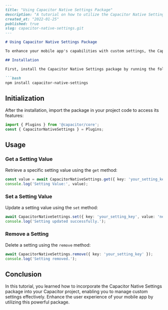 ```markdown
---
title: "Using Capacitor Native Settings Package"
description: "A tutorial on how to utilize the Capacitor Native Settings package for your mobile app."
created_at: "2022-01-25"
published: true
slug: capacitor-native-settings.git
---

# Using Capacitor Native Settings Package

To enhance your mobile app's capabilities with custom settings, the Capacitor Native Settings package provides a robust solution. Follow the steps below to integrate and leverage the functionalities of this package into your Capacitor project.

## Installation

First, install the Capacitor Native Settings package by running the following command in your project directory:

```bash
npm install capacitor-native-settings
```

## Initialization

After the installation, import the package in your project code to access its features:

```typescript
import { Plugins } from '@capacitor/core';
const { CapacitorNativeSettings } = Plugins;
```

## Usage

### Get a Setting Value

Retrieve a specific setting value using the `get` method:

```typescript
const value = await CapacitorNativeSettings.get({ key: 'your_setting_key' });
console.log('Setting Value:', value);
```

### Set a Setting Value

Update a setting value using the `set` method:

```typescript
await CapacitorNativeSettings.set({ key: 'your_setting_key', value: 'new_value' });
console.log('Setting updated successfully.');
```

### Remove a Setting

Delete a setting using the `remove` method:

```typescript
await CapacitorNativeSettings.remove({ key: 'your_setting_key' });
console.log('Setting removed.');
```

## Conclusion

In this tutorial, you learned how to incorporate the Capacitor Native Settings package into your Capacitor project, enabling you to manage custom settings effectively. Enhance the user experience of your mobile app by utilizing this powerful package.
```
```
